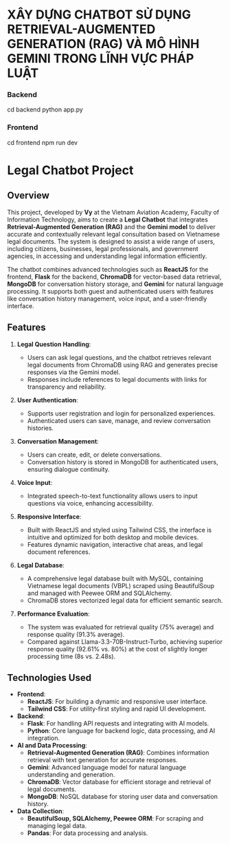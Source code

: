 # XÂY DỰNG CHATBOT SỬ DỤNG RETRIEVAL-AUGMENTED GENERATION (RAG) VÀ MÔ HÌNH GEMINI TRONG LĨNH VỰC PHÁP LUẬT 


### Backend
cd backend
python app.py

### Frontend
cd frontend
npm run dev

# Legal Chatbot Project

## Overview
This project, developed by **Vy** at the Vietnam Aviation Academy, Faculty of Information Technology, aims to create a **Legal Chatbot** that integrates **Retrieval-Augmented Generation (RAG)** and the **Gemini model** to deliver accurate and contextually relevant legal consultation based on Vietnamese legal documents. The system is designed to assist a wide range of users, including citizens, businesses, legal professionals, and government agencies, in accessing and understanding legal information efficiently.

The chatbot combines advanced technologies such as **ReactJS** for the frontend, **Flask** for the backend, **ChromaDB** for vector-based data retrieval, **MongoDB** for conversation history storage, and **Gemini** for natural language processing. It supports both guest and authenticated users with features like conversation history management, voice input, and a user-friendly interface.

## Features
1. **Legal Question Handling**:
   - Users can ask legal questions, and the chatbot retrieves relevant legal documents from ChromaDB using RAG and generates precise responses via the Gemini model.
   - Responses include references to legal documents with links for transparency and reliability.

2. **User Authentication**:
   - Supports user registration and login for personalized experiences.
   - Authenticated users can save, manage, and review conversation histories.

3. **Conversation Management**:
   - Users can create, edit, or delete conversations.
   - Conversation history is stored in MongoDB for authenticated users, ensuring dialogue continuity.

4. **Voice Input**:
   - Integrated speech-to-text functionality allows users to input questions via voice, enhancing accessibility.

5. **Responsive Interface**:
   - Built with ReactJS and styled using Tailwind CSS, the interface is intuitive and optimized for both desktop and mobile devices.
   - Features dynamic navigation, interactive chat areas, and legal document references.

6. **Legal Database**:
   - A comprehensive legal database built with MySQL, containing Vietnamese legal documents (VBPL) scraped using BeautifulSoup and managed with Peewee ORM and SQLAlchemy.
   - ChromaDB stores vectorized legal data for efficient semantic search.

7. **Performance Evaluation**:
   - The system was evaluated for retrieval quality (75% average) and response quality (91.3% average).
   - Compared against Llama-3.3-70B-Instruct-Turbo, achieving superior response quality (92.61% vs. 80%) at the cost of slightly longer processing time (8s vs. 2.48s).

## Technologies Used
- **Frontend**:
  - **ReactJS**: For building a dynamic and responsive user interface.
  - **Tailwind CSS**: For utility-first styling and rapid UI development.
- **Backend**:
  - **Flask**: For handling API requests and integrating with AI models.
  - **Python**: Core language for backend logic, data processing, and AI integration.
- **AI and Data Processing**:
  - **Retrieval-Augmented Generation (RAG)**: Combines information retrieval with text generation for accurate responses.
  - **Gemini**: Advanced language model for natural language understanding and generation.
  - **ChromaDB**: Vector database for efficient storage and retrieval of legal documents.
  - **MongoDB**: NoSQL database for storing user data and conversation history.
- **Data Collection**:
  - **BeautifulSoup, SQLAlchemy, Peewee ORM**: For scraping and managing legal data.
  - **Pandas**: For data processing and analysis.

